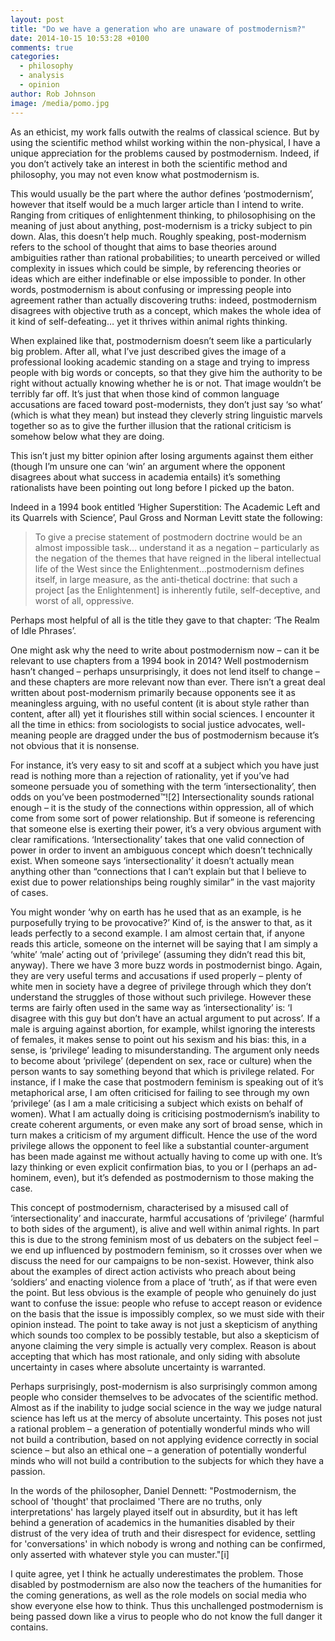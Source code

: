 ```yaml
---
layout: post
title: "Do we have a generation who are unaware of postmodernism?"
date: 2014-10-15 10:53:28 +0100
comments: true
categories: 
  - philosophy
  - analysis
  - opinion
author: Rob Johnson
image: /media/pomo.jpg
---
```

As an ethicist, my work falls outwith the realms of classical science. But by using the scientific method whilst working within the non-physical, I have a unique appreciation for the problems caused by postmodernism. Indeed, if you don’t actively take an interest in both the scientific method and philosophy, you may not even know<!--more--> what postmodernism is.
 
This would usually be the part where the author defines ‘postmodernism’, however that itself would be a much larger article than I intend to write. Ranging from critiques of enlightenment thinking, to philosophising on the meaning of just about anything, post-modernism is a tricky subject to pin down. Alas, this doesn’t help much. Roughly speaking, post-modernism refers to the school of thought that aims to base theories around ambiguities rather than rational probabilities; to unearth perceived or willed complexity in issues which could be simple, by referencing theories or ideas which are either indefinable or else impossible to ponder. In other words, postmodernism is about confusing or impressing people into agreement rather than actually discovering truths: indeed, postmodernism disagrees with objective truth as a concept, which makes the whole idea of it kind of self-defeating… yet it thrives within animal rights thinking.
 
When explained like that, postmodernism doesn’t seem like a particularly big problem. After all, what I’ve just described gives the image of a professional looking academic standing on a stage and trying to impress people with big words or concepts, so that they give him the authority to be right without actually knowing whether he is or not. That image wouldn’t be terribly far off. It’s just that when those kind of common language accusations are faced toward post-modernists, they don’t just say ‘so what’ (which is what they mean) but instead they cleverly string linguistic marvels together so as to give the further illusion that the rational criticism is somehow below what they are doing.
 
This isn’t just my bitter opinion after losing arguments against them either (though I’m unsure one can ‘win’ an argument where the opponent disagrees about what success in academia entails) it’s something rationalists have been pointing out long before I picked up the baton.
 
Indeed in a 1994 book entitled ‘Higher Superstition: The Academic Left and its Quarrels with Science’, Paul Gross and Norman Levitt state the following:
 
> To give a precise statement of postmodern doctrine would be an almost impossible task… understand it as a negation – particularly as the negation of the themes that have reigned in the liberal intellectual life of the West since the Enlightenment…postmodernism defines itself, in large measure, as the anti-thetical doctrine: that such a project [as the Enlightenment] is inherently futile, self-deceptive, and worst of all, oppressive.
 
Perhaps most helpful of all is the title they gave to that chapter: ‘The Realm of Idle Phrases’.
 
One might ask why the need to write about postmodernism now – can it be relevant to use chapters from a 1994 book in 2014? Well postmodernism hasn’t changed – perhaps unsurprisingly, it does not lend itself to change – and these chapters are more relevant now than ever. There isn’t a great deal written about post-modernism primarily because opponents see it as meaningless arguing, with no useful content (it is about style rather than content, after all) yet it flourishes still within social sciences. I encounter it all the time in ethics: from sociologists to social justice advocates, well-meaning people are dragged under the bus of postmodernism because it’s not obvious that it  is nonsense.
 
For instance, it’s very easy to sit and scoff at a subject which you have just read is nothing more than a rejection of rationality, yet if you’ve had someone persuade you of something with the term ‘intersectionality’, then odds on you’ve been postmoderned™![2]  Intersectionality sounds rational enough – it is the study of the connections within oppression, all of which come from some sort of power relationship. But if someone is referencing that someone else is exerting their power, it’s a very obvious argument with clear ramifications. ‘Intersectionality’ takes that one valid connection of power in order to invent an ambiguous concept which doesn’t technically exist. When someone says ‘intersectionality’ it doesn’t actually mean anything other than “connections that I can’t explain but that I believe to exist due to power relationships being roughly similar” in the vast majority of cases.
 
You might wonder ‘why on earth has he used that as an example, is he purposefully trying to be provocative?’ Kind of, is the answer to that, as it leads perfectly to a second example. I am almost certain that, if anyone reads this article, someone on the internet will be saying that I am simply a ‘white’ ‘male’ acting out of ‘privilege’ (assuming they didn’t read this bit, anyway). There we have 3 more buzz words in postmodernist bingo. Again, they are very useful terms and accusations if used properly – plenty of white men in society have a degree of privilege through which they don’t understand the struggles of those without such privilege. However these terms are fairly often used in the same way as ‘intersectionality’ is: ‘I disagree with this guy but don’t have an actual argument to put across’. If a male is arguing against abortion, for example, whilst ignoring the interests of females, it makes sense to point out his sexism and his bias: this, in a sense, is ‘privilege’ leading to misunderstanding. The argument only needs to become about ‘privilege’ (dependent on sex, race or culture) when the person wants to say something beyond that which is privilege related. For instance, if I make the case that postmodern feminism is speaking out of it’s metaphorical arse, I am often criticised for failing to see through my own ‘privilege’ (as I am a male criticising a subject which exists on behalf of women). What I am actually doing is criticising postmodernism’s inability to create coherent arguments, or even make any sort of broad sense, which in turn makes a criticism of my argument difficult. Hence the use of the word privilege allows the opponent to feel like a substantial counter-argument has been made against me without actually having to come up with one. It’s lazy thinking or even explicit confirmation bias, to you or I (perhaps an ad-hominem, even), but it’s defended as postmodernism to those making the case.
 
This concept of postmodernism, characterised by a misused call of ‘intersectionality’ and inaccurate, harmful accusations of ‘privilege’ (harmful to both sides of the argument), is alive and well within animal rights. In part this is due to the strong feminism most of us debaters on the subject feel – we end up influenced by postmodern feminism, so it crosses over when we discuss the need for our campaigns to be non-sexist. However, think also about the examples of direct action activists who preach about being ‘soldiers’ and enacting violence from a place of ‘truth’, as if that were even the point. But less obvious is the example of people who genuinely do just want to confuse the issue: people who refuse to accept reason or evidence on the basis that the issue is impossibly complex, so we must side with their opinion instead. The point to take away is not just a skepticism of anything which sounds too complex to be possibly testable, but also a skepticism of anyone claiming the very simple is actually very complex. Reason is about accepting that which has most rationale, and only siding with absolute uncertainty in cases where absolute uncertainty is warranted.
 
Perhaps surprisingly, post-modernism is also surprisingly common among people who consider themselves to be advocates of the scientific method. Almost as if the inability to judge social science in the way we judge natural science has left us at the mercy of absolute uncertainty. This poses not just a rational problem – a generation of potentially wonderful minds who will not build a contribution, based on not applying evidence correctly in social science – but also an ethical one – a generation of potentially wonderful minds who will not build a contribution to the subjects for which they have a passion.
 
In the words of the philosopher, Daniel Dennett:
"Postmodernism, the school of 'thought' that proclaimed 'There are no truths, only interpretations' has largely played itself out in absurdity, but it has left behind a generation of academics in the humanities disabled by their distrust of the very idea of truth and their disrespect for evidence, settling for 'conversations' in which nobody is wrong and nothing can be confirmed, only asserted with whatever style you can muster."[i]
 
I quite agree, yet I think he actually underestimates the problem. Those disabled by postmodernism are also now the teachers of the humanities for the coming generations, as well as the role models on social media who show everyone else how to think. Thus this unchallenged postmodernism is being passed down like a virus to people who do not know the full danger it contains.
